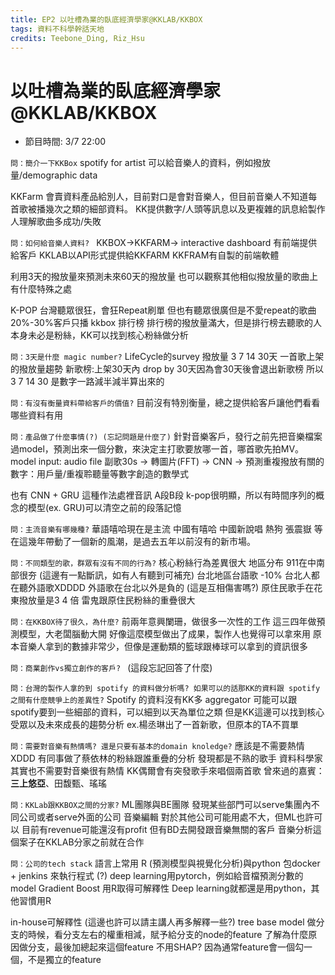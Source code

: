 ```yaml
---
title: EP2 以吐槽為業的臥底經濟學家@KKLAB/KKBOX
tags: 資料不科學幹話天地
credits: Teebone_Ding, Riz_Hsu
---
```




# 以吐槽為業的臥底經濟學家@KKLAB/KKBOX
* 節目時間: 3/7 22:00

```問：簡介一下KKBox```
spotify for artist 可以給音樂人的資料，例如撥放量/demographic data

KKFarm 會賣資料產品給別人，目前對口是會對音樂人，但目前音樂人不知道每首歌被播幾次之類的細部資料。
KK提供數字/人頭等訊息以及更複雜的訊息給製作人理解歌曲多成功/失敗

```問：如何給音樂人資料? ```
KKBOX->KKFARM-> interactive dashboard 有前端提供給客戶
KKLAB以API形式提供給KKFARM
KKFRAM有自製的前端軟體

利用3天的撥放量來預測未來60天的撥放量
也可以觀察其他相似撥放量的歌曲上有什麼特殊之處

K-POP 台灣聽眾很狂，會狂Repeat刷單
但也有聽眾很廣但是不愛repeat的歌曲
20%-30%客戶只播 kkbox 排行榜
排行榜的撥放量滿大，但是排行榜去聽歌的人本身未必是粉絲，KK可以找到核心粉絲做分析

```問：3天是什麼 magic number?```
LifeCycle的survey 撥放量 3 7 14 30天 一首歌上架的撥放量趨勢
新歌榜:上架30天內
drop by 30天因為會30天後會退出新歌榜
所以 3 7 14 30 是數字一路減半減半算出來的

```問：有沒有衡量資料帶給客戶的價值?```
目前沒有特別衡量，總之提供給客戶讓他們看看哪些資料有用

```問：產品做了什麼事情(?) (忘記問題是什麼了)```
針對音樂客戶，發行之前先把音樂檔案過model，預測出來一個分數，來決定主打歌要放哪一首，哪首歌先拍MV。
model input: audio file 副歌30s -> 轉圖片(FFT) -> CNN -> 預測重複撥放有關的數字：用戶量/重複聆聽量等數字創造的數學式

也有 CNN + GRU 這種作法處裡音訊
A段B段 k-pop很明顯，所以有時間序列的概念的模型(ex. GRU)可以清空之前的段落記憶

```問：主流音樂有哪幾種?```
華語嘻哈現在是主流 中國有嘻哈 中國新說唱 熱狗 張震嶽 等在這幾年帶動了一個新的風潮，是過去五年以前沒有的新市場。

```問：不同類型的歌，群眾有沒有不同的行為?```
核心粉絲行為差異很大
地區分布 911在中南部很夯 (這邊有一點斷訊，如有人有聽到可補充)
台北地區台語歌 -10%
台北人都在聽外語歌XDDDD
外語歌在台北以外是負的 (這是互相傷害嗎?)
原住民歌手在花東撥放量是3 4 倍
雷鬼跟原住民粉絲的重疊很大

```問：在KKBOX待了很久，為什麼?```
前兩年意興闌珊，做很多一次性的工作
這三四年做預測模型，大老闆腦動大開
好像這麼模型做出了成果，製作人也覺得可以拿來用
原本音樂人拿到的數據非常少，但像是運動類的籃球跟棒球可以拿到的資訊很多

```問：商業創作vs獨立創作的客戶? ```
(這段忘記回答了什麼)

```問：台灣的製作人拿的到 spotify 的資料做分析嗎? 如果可以的話那KK的資料跟 spotify 之間有什麼競爭上的差異性?```
Spotify 的資料沒有KK多
aggregator 可能可以跟 spotify要到一些細部的資料，可以細到以天為單位之類
但是KK這邊可以找到核心受眾以及未來成長的趨勢分析
ex.楊丞琳出了一首新歌，但原本的TA不買單 


```問：需要對音樂有熱情嗎? 還是只要有基本的domain knoledge?```
應該是不需要熱情XDDD
有同事做了蔡依林的粉絲跟誰重疊的分析 發現都是不熟的歌手
資料科學家其實也不需要對音樂很有熱情
KK偶爾會有突發歌手來唱個兩首歌 
曾來過的嘉賓：**三上悠亞**、田馥甄、瑤瑤


```問：KKLab跟KKBOX之間的分家?```
ML團隊與BE團隊
發現某些部門可以serve集團內不同公司或者serve外面的公司
音樂編輯 對於其他公司可能用處不大，但ML也許可以
目前有revenue可能還沒有profit
但有BD去開發跟音樂無關的客戶
音樂分析這個案子在KKLAB分家之前就在合作

```問：公司的tech stack```
語言上常用 R (預測模型與視覺化分析)與python
包docker + jenkins 來執行程式 (?)
deep learning用pytorch，例如給音檔預測分數的model
Gradient Boost 用R取得可解釋性
Deep learning就都還是用python，其他習慣用R

in-house可解釋性 (這邊也許可以請主講人再多解釋一些?)
tree base model 做分支的時候，看分支左右的權重相減，賦予給分支的node的feature
了解為什麼原因做分支，最後加總起來這個feature
不用SHAP? 
因為通常feature會一個勾一個，不是獨立的feature
